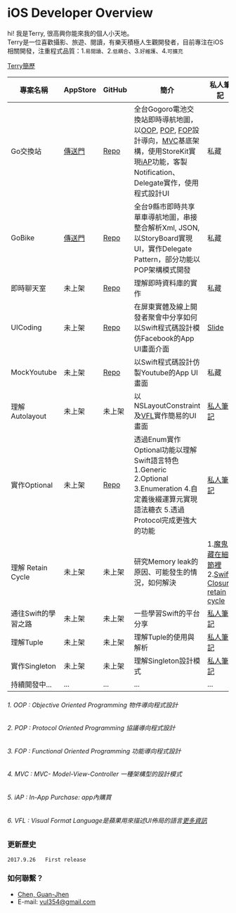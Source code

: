 
# iOS Developer Overview

hi! 我是Terry, 很高興你能來我的個人小天地。<br>
Terry是一位喜歡攝影、旅遊、閱讀，有樂天積極人生觀開發者，目前專注在iOS相關開發，注重程式品質：1.`易閱讀`、2.`低耦合`、3.`好維護`、4.`可擴充`<br>

[Terry簡歷](https://goo.gl/tmE5w5)

| 專案名稱| AppStore | GitHub | 簡介 | 私人筆記 |
| ------| ------- | ------ | ------ | ------ |
| Go交換站 | [傳送門](https://goo.gl/oT9ymK) | [Repo](https://goo.gl/t7BRz3) | 全台Gogoro電池交換站即時導航地圖，以[OOP](#1-oop--objective-oriented-programming-物件導向程式設計), [POP](#2-pop--protocol-oriented-programming-協議導向程式設計), [FOP](#3-fop--functional-oriented-programming-功能導向程式設計)設計導向，[MVC](#4-mvc--mvc--model-view-controller-一種架構型的設計模式)基底架構，使用StoreKit實現[iAP](#5-iap--in-app-purchase-app內購買)功能，客製 Notification、Delegate實作，使用程式設計UI | 私藏 |
| GoBike | [傳送門](https://goo.gl/cqPrsf)| [Repo](https://goo.gl/sDVT3t) | 全台9縣市即時共享單車導航地圖，串接整合解析Xml, JSON, 以StoryBoard實現UI，實作Delegate Pattern，部分功能以POP架構模式開發| 私藏 |
| 即時聊天室 | 未上架 | [Repo](https://goo.gl/QjQe8W) | 理解即時資料庫的實作 | 私藏 |
| UICoding | 未上架 | [Repo](https://goo.gl/nZqR2h) | 在屏東實體及線上開發者聚會中分享如何以Swift程式碼設計模仿Facebook的App UI畫面介面 | [Slide](https://goo.gl/1ZcGzc) |
| MockYoutube | 未上架 | [Repo](https://goo.gl/2dP8se) | 以Swift程式碼設計仿製Youtube的App UI畫面 | 私藏 |
| 理解 Autolayout | 未上架 | 未上架 | 以NSLayoutConstraint及[VFL](#6-vfl--visual-format-language是蘋果用來描述ui佈局的語言更多資訊)實作簡易的UI畫面| [私人筆記](https://goo.gl/8KgPEs) |
| 實作Optional | 未上架 | [Repo](https://goo.gl/4w53mS) | 透過Enum實作Optional功能以理解Swift語言特色<br> 1.Generic 2.Optional 3.Enumeration 4.自定義後綴運算元實現語法糖衣 5.透過Protocol完成更強大的功能 <br/> | [私人筆記](https://goo.gl/SW95Ys) |
| 理解 Retain Cycle | 未上架 | 未上架 | 研究Memory leak的原因、可能發生的情況，如何解決 |  1.[魔鬼藏在細節裡](https://goo.gl/EFhV4k)   <br>2.[Swift Closure retain cycle](https://goo.gl/oYJBWJ)<br/> |
| 通往Swift的學習之路 | 未上架 | 未上架 | 一些學習Swift的平台分享 | [私人筆記](https://goo.gl/GwU5iH) |
| 理解Tuple | 未上架 | 未上架 | 理解Tuple的使用與解析 | [私人筆記](https://goo.gl/UPw2Ac) |
| 實作Singleton | 未上架 | 未上架 | 理解Singleton設計模式 | [私人筆記](https://goo.gl/EbQhQS) |
| 持續開發中... | ...| ... | ... | ... |



###### 1. OOP : Objective Oriented Programming 物件導向程式設計 
###### 2. POP : Protocol Oriented Programming 協議導向程式設計
###### 3. FOP : Functional Oriented Programming 功能導向程式設計
###### 4. MVC : MVC- Model-View-Controller 一種架構型的設計模式
###### 5. iAP : In-App Purchase: app內購買
###### 6. VFL : Visual Format Language是蘋果用來描述UI佈局的語言[更多資訊](https://goo.gl/UDCXNm)




### 更新歷史
	2017.9.26 	First release 


### 如何聯繫？

* [Chen, Guan-Jhen](https://goo.gl/USI7g5)
* E-mail: <vul354@gmail.com>

<!--### Acknowledgment
Thanks for Gogoro and OpenData platform
Thanks for -->


